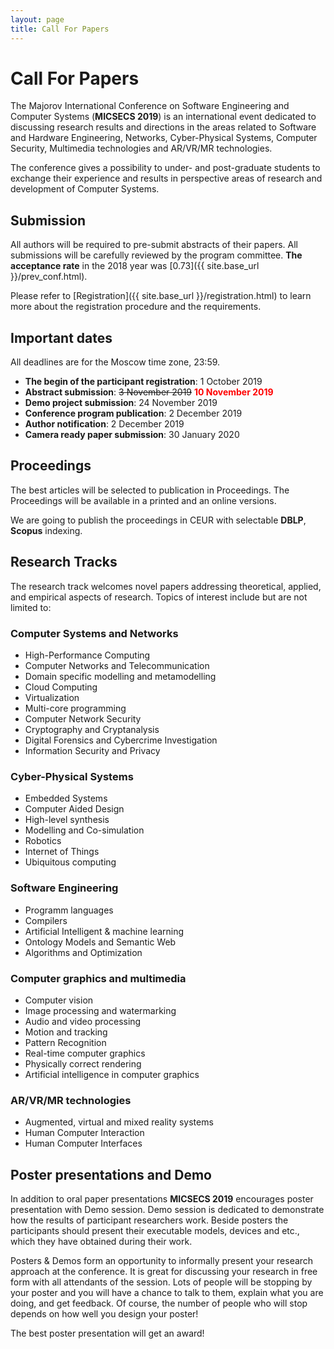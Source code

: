 ```yaml
---
layout: page
title: Call For Papers
---
```

# Call For Papers

The Majorov International Conference on Software Engineering and Computer Systems (**MICSECS 2019**) is an international event dedicated to discussing research results and directions in the areas related to Software and Hardware Engineering, Networks, Cyber-Physical Systems, Computer Security,  Multimedia technologies and AR/VR/MR technologies.

The conference gives a possibility to under- and post-graduate students to exchange their experience and results in perspective areas of research and development of Computer Systems.

## Submission

All authors will be required to pre-submit abstracts of their papers. All submissions will be carefully reviewed by the program committee.
**The acceptance rate** in the 2018 year was [0.73]({{ site.base_url }}/prev_conf.html).

Please refer to [Registration]({{ site.base_url }}/registration.html) to learn more about the registration procedure and the requirements.

## Important dates

All deadlines are for the Moscow time zone, 23:59.

* **The begin of the participant registration**: 1 October 2019
* **Abstract submission**: <s>3 November 2019</s> <b style="color: red;">10 November 2019</b>
* **Demo project submission**: 24 November 2019
* **Conference program publication**: 2 December 2019
* **Author notification**: 2 December 2019
* **Camera ready paper submission**: 30 January 2020

## Proceedings

The best articles will be selected to publication in Proceedings. The Proceedings will be available in a printed and an online versions.

We are going to publish the proceedings in CEUR with selectable **DBLP**, **Scopus** indexing.

## Research Tracks

The research track welcomes novel papers addressing theoretical, applied, and empirical aspects of research. Topics of interest include but are not limited to:

### **Computer Systems and Networks**

* High-Performance Computing
* Computer Networks and Telecommunication
* Domain specific modelling and metamodelling
* Cloud Computing
* Virtualization
* Multi-core programming
* Computer Network Security
* Cryptography and Cryptanalysis
* Digital Forensics and Cybercrime Investigation
* Information Security and Privacy

### **Cyber-Physical Systems**

* Embedded Systems
* Computer Aided Design
* High-level synthesis
* Modelling and Co-simulation
* Robotics
* Internet of Things
* Ubiquitous computing

### **Software Engineering**

* Programm languages
* Compilers
* Artificial Intelligent & machine learning
* Ontology Models and Semantic Web
* Algorithms and Optimization

### **Computer graphics and multimedia**

* Computer vision
* Image processing and watermarking
* Audio and video processing
* Motion and tracking
* Pattern Recognition
* Real-time computer graphics
* Physically correct rendering
* Artificial intelligence in computer graphics

### **AR/VR/MR technologies**
* Augmented, virtual and mixed reality systems
* Human Computer Interaction
* Human Computer Interfaces

## Poster presentations and Demo

In addition to oral paper presentations **MICSECS 2019** encourages poster presentation with Demo session. Demo session is dedicated to demonstrate how the results of participant researchers work. Beside posters the participants should present their executable models, devices and etc., which they have obtained during their work.

Posters & Demos form an opportunity to informally present your research approach at the conference. It is great for discussing your research in free form with all attendants of the session. Lots of people will be stopping by your poster and you will have a chance to talk to them, explain what you are doing, and get feedback. Of course, the number of people who will stop depends on how well you design your poster!

The best poster presentation will get an award!
